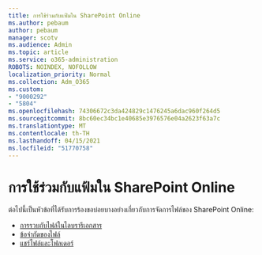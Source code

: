 ```yaml
---
title: การใช้ร่วมกับแฟ้มใน SharePoint Online
ms.author: pebaum
author: pebaum
manager: scotv
ms.audience: Admin
ms.topic: article
ms.service: o365-administration
ROBOTS: NOINDEX, NOFOLLOW
localization_priority: Normal
ms.collection: Adm_O365
ms.custom:
- "9000292"
- "5804"
ms.openlocfilehash: 74306672c3da424829c1476245a6dac960f264d5
ms.sourcegitcommit: 8bc60ec34bc1e40685e3976576e04a2623f63a7c
ms.translationtype: MT
ms.contentlocale: th-TH
ms.lasthandoff: 04/15/2021
ms.locfileid: "51770758"
---
```

# <a name="working-with-files-in-sharepoint-online"></a>การใช้ร่วมกับแฟ้มใน SharePoint Online

ต่อไปนี้เป็นหัวข้อที่ได้รับการร้องขอบ่อยบางอย่างเกี่ยวกับการจัดการไฟล์ของ SharePoint Online:

- [การรวบกับไฟล์ในไลบรารีเอกสาร](https://support.microsoft.com/office/a9d89171-1673-4892-9dd2-1ca52037dea2)
- [ข้อจํากัดของไฟล์](https://support.office.com/article/invalid-file-names-and-file-types-in-onedrive-and-sharepoint-64883a5d-228e-48f5-b3d2-eb39e07630fa)
- [แชร์ไฟล์และโฟลเดอร์](https://support.office.com/article/share-sharepoint-files-or-folders-1fe37332-0f9a-4719-970e-d2578da4941c)
